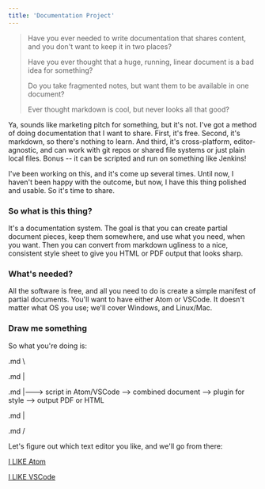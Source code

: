 ```yaml
---
title: 'Documentation Project'
---
```


> Have you ever needed to write documentation that shares content, and you don't want to keep it in two places?
> 
> Have you ever thought that a huge, running, linear document is a bad idea for something?
> 
> Do you take fragmented notes, but want them to be available in one document?
> 
> Ever thought markdown is cool, but never looks all that good?

Ya, sounds like marketing pitch for something, but it's not. I've got a method of doing documentation that I want to share. First, it's free. Second, it's markdown, so there's nothing to learn. And third, it's cross-platform, editor-agnostic, and can work with git repos or shared file systems or just plain local files. Bonus -- it can be scripted and run on something like Jenkins!

I've been working on this, and it's come up several times. Until now, I haven't been happy with the outcome, but now, I have this thing polished and usable. So it's time to share.

### So what is this thing?

It's a documentation system. The goal is that you can create partial document pieces, keep them somewhere, and use what you need, when you want. Then you can convert from markdown ugliness to a nice, consistent style sheet to give you HTML or PDF output that looks sharp. 

### What's needed?

All the software is free, and all you need to do is create a simple manifest of partial documents. You'll want to have either Atom or VSCode. It doesn't matter what OS you use; we'll cover Windows, and Linux/Mac.

### Draw me something

So what you're doing is:

.md \

.md   |

.md    |--->  script in Atom/VSCode  -->  combined document  --> plugin for style --> output PDF or HTML

.md   |

.md /

Let's figure out which text editor you like, and we'll go from there:

[I LIKE Atom](i-like-atom)

[I LIKE VSCode](i-like-vscode)